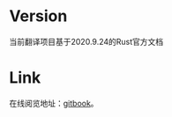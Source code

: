 # Version

当前翻译项目基于2020.9.24的Rust官方文档

# Link

在线阅览地址：[gitbook](https://hengyiyu2018.gitbook.io/rust-doc-chn/)。
